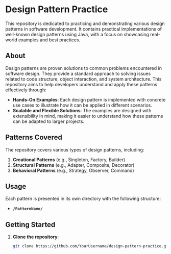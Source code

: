 # Design Pattern Practice

This repository is dedicated to practicing and demonstrating various design patterns in software development. It contains practical implementations of well-known design patterns using Java, with a focus on showcasing real-world examples and best practices.

## About

Design patterns are proven solutions to common problems encountered in software design. They provide a standard approach to solving issues related to code structure, object interaction, and system architecture. This repository aims to help developers understand and apply these patterns effectively through:

- **Hands-On Examples**: Each design pattern is implemented with concrete use cases to illustrate how it can be applied in different scenarios.
- **Scalable and Flexible Solutions**: The examples are designed with extensibility in mind, making it easier to understand how these patterns can be adapted to larger projects.

## Patterns Covered

The repository covers various types of design patterns, including:

1. **Creational Patterns** (e.g., Singleton, Factory, Builder)
2. **Structural Patterns** (e.g., Adapter, Composite, Decorator)
3. **Behavioral Patterns** (e.g., Strategy, Observer, Command)

## Usage

Each pattern is presented in its own directory with the following structure:

- **`/PatternName/`**

## Getting Started

1. **Clone the repository**:
   ```bash
   git clone https://github.com/YourUsername/design-pattern-practice.git
